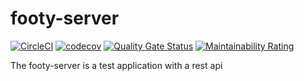 # footy-server

[![CircleCI](https://circleci.com/gh/mymichu/footy-server.svg?style=svg)](https://circleci.com/gh/mymichu/footy-server)
[![codecov](https://codecov.io/gh/mymichu/footy-server/branch/master/graph/badge.svg)](https://codecov.io/gh/mymichu/footy-server)
[![Quality Gate Status](https://sonarcloud.io/api/project_badges/measure?project=mymichu_footy-server&metric=alert_status)](https://sonarcloud.io/dashboard?id=mymichu_footy-server)
[![Maintainability Rating](https://sonarcloud.io/api/project_badges/measure?project=mymichu_footy-server&metric=sqale_rating)](https://sonarcloud.io/dashboard?id=mymichu_footy-server)

The footy-server is a test application with a rest api

